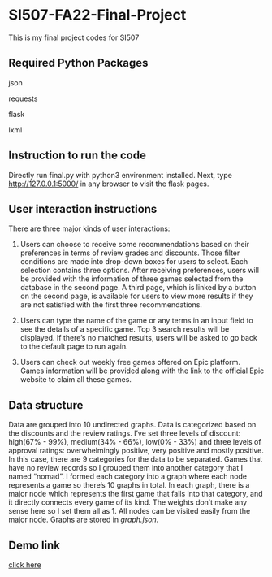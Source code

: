 # SI507-FA22-Final-Project
This is my final project codes for SI507

## Required Python Packages
json

requests

flask

lxml

## Instruction to run the code
Directly run final.py with python3 environment installed. Next, type http://127.0.0.1:5000/ in any browser to visit the flask pages.

## User interaction instructions
There are three major kinds of user interactions:

1. Users can choose to receive some recommendations based on their preferences in terms of review grades and discounts. Those filter conditions are made into drop-down boxes for users to select. Each selection contains three options. After receiving preferences, users will be provided with the information of three games selected from the database in the second page. A third page, which is linked by a button on the second page, is available for users to view more results if they are not satisfied with the first three recommendations.
 
2. Users can type the name of the game or any terms in an input field to see the details of a specific game. Top 3 search results will be displayed. If there’s no matched results, users will be asked to go back to the default page to run again. 
    
3. Users can check out weekly free games offered on Epic platform. Games information will be provided along with the link to the official Epic website to claim all these games.

## Data structure
Data are grouped into 10 undirected graphs. Data is categorized based on the discounts and the review ratings. I’ve set three levels of discount: high(67% - 99%), medium(34% - 66%), low(0% - 33%) and three levels of approval ratings: overwhelmingly positive, very positive and mostly positive. In this case, there are 9 categories for the data to be separated. Games that have no review records so I grouped them into another category that I named “nomad”. I formed each category into a graph where each node represents a game so there’s 10 graphs in total. 
In each graph, there is a major node which represents the first game that falls into that category, and it directly connects every game of its kind. The weights don’t make any sense here so I set them all as 1. All nodes can be visited easily from the major node.
Graphs are stored in *graph.json*.

## Demo link
[click here](https://youtu.be/T4lY6QAs8RA)
